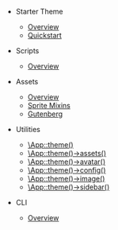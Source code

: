 * Starter Theme

  * [Overview](/starter-theme/overview)
  * [Quickstart](/starter-theme/quickstart)

* Scripts

  * [Overview](/starter-theme/scripts/overview)

* Assets

  * [Overview](/starter-theme/assets/overview)
  * [Sprite Mixins](/starter-theme/assets/sprite-mixins)
  * [Gutenberg](/starter-theme/assets/gutenberg)

* Utilities

  * [\App::theme()](/starter-theme/utilities/theme)
  * [\App::theme()->assets()](/starter-theme/utilities/theme-assets)
  * [\App::theme()->avatar()](/starter-theme/utilities/theme-avatar)
  * [\App::theme()->config()](/starter-theme/utilities/theme-config)
  * [\App::theme()->image()](/starter-theme/utilities/theme-image)
  * [\App::theme()->sidebar()](/starter-theme/utilities/theme-sidebar)

* CLI

  * [Overview](/starter-theme/cli/overview)
